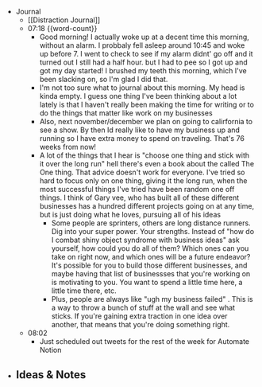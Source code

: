 - Journal
    - [[Distraction Journal]]
    - 07:18 {{word-count}}
        - Good morning! I actually woke up at a decent time this morning, without an alarm. I probbaly fell asleep around 10:45 and woke up before 7. I went to check to see if my alarm didnt' go off and it turned out I still had a half hour. but I had to pee so I got up and got my day started! I brushed my teeth this morning, which I've been slacking on, so I'm glad I did that. 
        - I'm not too sure what to journal about this morning. My head is kinda empty. I guess one thing I've been thinking about a lot lately is that I haven't really been making the time for writing or to do the things that matter like work on my businesses
        - Also, next november/december we plan on going to calirfornia to see a show. By then Id really like to have my business up and running so I have extra money to spend on traveling. That's 76 weeks from now! 
        - A lot of the things that I hear is "choose one thing and stick with it over the long run" hell there's even a book about the called The One thing. That advice doesn't work for everyone. I've tried so hard to focus only on one thing, giving it the long run, when the most successful things I've tried have been random one off things. I think of Gary vee, who has built all of these different businesses has a hundred different projects going on at any time, but is just doing what he loves, pursuing all of his ideas
            - Some people are sprinters, others are long distance runners. Dig into your super power. Your strengths. Instead of "how do I combat shiny object syndrome with business ideas" ask yourself, how could you do all of them? Which ones can you take on right now, and which ones will be a future endeavor? It's possible for you to build those different businesses, and maybe having that list of businessses that you're working on is motivating to you. You want to spend a little time here, a little time there, etc.
            - Plus, people are always like "ugh my business failed" . This is a way to throw a bunch of stuff at the wall and see what sticks. If you're gaining extra traction in one idea over another, that means that you're doing something right. 
    - 08:02
        - Just scheduled out tweets for the rest of the week for Automate Notion
- Ideas & Notes
    - 

